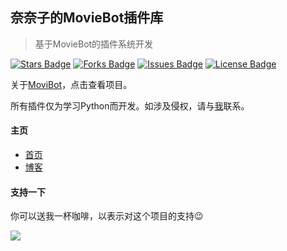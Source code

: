 ## 奈奈子的MovieBot插件库

> 基于MovieBot的插件系统开发

<a href="https://github.com/htnanako/MovieBot_plugins"><img src="https://img.shields.io/github/stars/htnanako/MovieBot_plugins" alt="Stars Badge"/></a>
<a href="https://github.com/htnanako/MovieBot_plugins"><img src="https://img.shields.io/github/forks/htnanako/MovieBot_plugins" alt="Forks Badge"/></a>
<a href="https://github.com/htnanako/MovieBot_plugins"><img src="https://img.shields.io/github/issues/htnanako/MovieBot_plugins" alt="Issues Badge"/></a>
<a href="https://github.com/htnanako/MovieBot_plugins/blob/main/LICENSE"><img src="https://img.shields.io/github/license/htnanako/MovieBot_plugins?color=2b9348" alt="License Badge"/></a>

关于[MoviBot](https://github.com/pofey/movie_robot)，点击查看项目。

所有插件仅为学习Python而开发。如涉及侵权，请与[我](https://github.com/htnanako)联系。

#### 主页

- [首页](https://nnk.im)
- [博客](https://blog.nanako.vip)

#### 支持一下

你可以送我一杯咖啡，以表示对这个项目的支持😉

![](https://nanako-1253183981.cos.ap-guangzhou.myqcloud.com/public-IMG/bmc_qr.png)